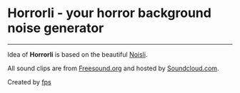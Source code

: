 Horrorli - your horror background noise generator
======

----

Idea of **Horrorli** is based on the beautiful [Noisli](http://http://www.noisli.com/ "Noisli - background noise and color generator for working and relaxing").

All sound clips are from [Freesound.org](http://freesound.org/ "Freesound.org") and hosted by [Soundcloud.com](http://soundcloud.com/ "Soundcloud.com").

Created by [fps](http://www.fps.hu/english/ "fps - creation and joy")